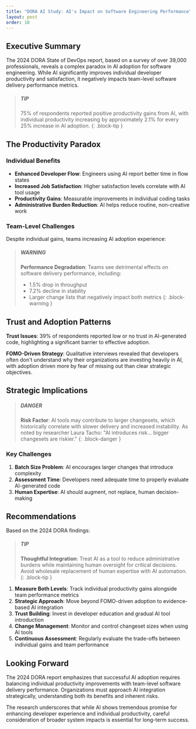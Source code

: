 ```yaml
---
title: "DORA AI Study: AI's Impact on Software Engineering Performance"
layout: post
order: 10
---
```


## Executive Summary

The 2024 DORA State of DevOps report, based on a survey of over 39,000 professionals, reveals a complex paradox in AI adoption for software engineering. While AI significantly improves individual developer productivity and satisfaction, it negatively impacts team-level software delivery performance metrics.

> ##### TIP
>
> 75% of respondents reported positive productivity gains from AI, with individual productivity increasing by approximately 2.1% for every 25% increase in AI adoption.
{: .block-tip }

## The Productivity Paradox

### Individual Benefits
- **Enhanced Developer Flow**: Engineers using AI report better time in flow states
- **Increased Job Satisfaction**: Higher satisfaction levels correlate with AI tool usage
- **Productivity Gains**: Measurable improvements in individual coding tasks
- **Administrative Burden Reduction**: AI helps reduce routine, non-creative work

### Team-Level Challenges
Despite individual gains, teams increasing AI adoption experience:

> ##### WARNING
>
> **Performance Degradation**: Teams see detrimental effects on software delivery performance, including:
> - 1.5% drop in throughput
> - 7.2% decline in stability
> - Larger change lists that negatively impact both metrics
{: .block-warning }

## Trust and Adoption Patterns

**Trust Issues**: 39% of respondents reported low or no trust in AI-generated code, highlighting a significant barrier to effective adoption.

**FOMO-Driven Strategy**: Qualitative interviews revealed that developers often don't understand why their organizations are investing heavily in AI, with adoption driven more by fear of missing out than clear strategic objectives.

## Strategic Implications

> ##### DANGER
>
> **Risk Factor**: AI tools may contribute to larger changesets, which historically correlate with slower delivery and increased instability. As noted by researcher Laura Tacho: "AI introduces risk... bigger changesets are riskier."
{: .block-danger }

### Key Challenges
1. **Batch Size Problem**: AI encourages larger changes that introduce complexity
2. **Assessment Time**: Developers need adequate time to properly evaluate AI-generated code
3. **Human Expertise**: AI should augment, not replace, human decision-making

## Recommendations

Based on the 2024 DORA findings:

> ##### TIP
>
> **Thoughtful Integration**: Treat AI as a tool to reduce administrative burdens while maintaining human oversight for critical decisions. Avoid wholesale replacement of human expertise with AI automation.
{: .block-tip }

1. **Measure Both Levels**: Track individual productivity gains alongside team performance metrics
2. **Strategic Approach**: Move beyond FOMO-driven adoption to evidence-based AI integration
3. **Trust Building**: Invest in developer education and gradual AI tool introduction
4. **Change Management**: Monitor and control changeset sizes when using AI tools
5. **Continuous Assessment**: Regularly evaluate the trade-offs between individual gains and team performance

## Looking Forward

The 2024 DORA report emphasizes that successful AI adoption requires balancing individual productivity improvements with team-level software delivery performance. Organizations must approach AI integration strategically, understanding both its benefits and inherent risks.

The research underscores that while AI shows tremendous promise for enhancing developer experience and individual productivity, careful consideration of broader system impacts is essential for long-term success.